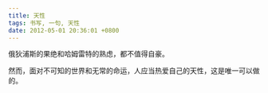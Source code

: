 ```yaml
---
title: 天性
tags: 书写, 一句, 天性
date: 2012-05-01 20:36:01 +0800
---
```



俄狄浦斯的果绝和哈姆雷特的熟虑，都不值得自豪。

然而，面对不可知的世界和无常的命运，人应当热爱自己的天性，这是唯一可以做的。

